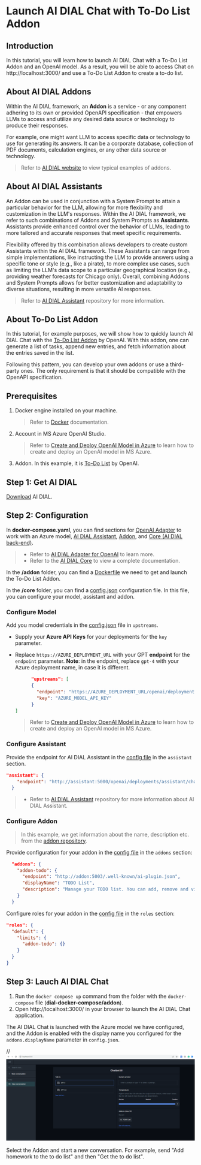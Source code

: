 # Launch AI DIAL Chat with To-Do List Addon

## Introduction

In this tutorial, you will learn how to launch AI DIAL Chat with a To-Do List Addon and an OpenAI model. As a result, you will be able to access Chat on http://localhost:3000/ and use a To-Do List Addon to create a to-do list.

## About AI DIAL Addons

Within the AI DIAL framework, an **Addon** is a service - or any component adhering to its own or provided OpenAPI specification - that empowers LLMs to access and utilize any desired data source or technology to produce their responses.

For example, one might want LLM to access specific data or technology to use for generating its answers. It can be a corporate database, collection of PDF documents, calculation engines, or any other data source or technology. 

> Refer to [AI DIAL website](https://epam-rail.com/extension-framework) to view typical examples of addons.

## About AI DIAL Assistants

An Addon can be used in conjunction with a System Prompt to attain a particular behavior for the LLM, allowing for more flexibility and customization in the LLM's responses. Within the AI DIAL framework, we refer to such combinations of Addons and System Prompts as **Assistants**.
Assistants provide enhanced control over the behavior of LLMs, leading to more tailored and accurate responses that meet specific requirements. 

Flexibility offered by this combination allows developers to create custom Assistants within the AI DIAL framework. These Assistants can range from simple implementations, like instructing the LLM to provide answers using a specific tone or style (e.g., like a pirate), to more complex use cases, such as limiting the LLM's data scope to a particular geographical location (e.g., providing weather forecasts for Chicago only). Overall, combining Addons and System Prompts allows for better customization and adaptability to diverse situations, resulting in more versatile AI responses.

> Refer to [AI DIAL Assistant](https://github.com/epam/ai-dial-assistant) repository for more information. 

## About To-Do List Addon

In this tutorial, for example purposes, we will show how to quickly launch AI DIAL Chat with the [To-Do List Addon](https://github.com/openai/plugins-quickstart/) by OpenAI. With this addon, one can generate a list of tasks, append new entries, and fetch information about the entries saved in the list.

Following this pattern, you can develop your own addons or use a third-party ones. The only requirement is that it should be compatible with the OpenAPI specification. 

## Prerequisites

1. Docker engine installed on your machine.
    > Refer to [Docker](https://docs.docker.com/desktop/) documentation.

2. Account in MS Azure OpenAI Studio.
    > Refer to [Create and Deploy OpenAI Model in Azure](/Deployment/Azure%20Model%20Deployment.md) to learn how to create and deploy an OpenAI model in MS Azure.

3. Addon. In this example, it is [To-Do List](https://github.com/openai/plugins-quickstart/) by OpenAI. 

## Step 1: Get AI DIAL

[Download](https://github.com/epam/ai-dial/tree/main/docs/dial-docker-compose/addon/) AI DIAL.

## Step 2: Configuration

In **docker-compose.yaml**, you can find sections for [OpenAI Adapter](https://github.com/epam/ai-dial/tree/main/docs/dial-docker-compose/addon/docker-compose.yml#L18) to work with an Azure model, [AI DIAL Assistant](https://github.com/epam/ai-dial/tree/main/docs/dial-docker-compose/addon/docker-compose.yml#L22), [Addon](https://github.com/epam/ai-dial/tree/main/docs/dial-docker-compose/addon/docker-compose.yml#L27), and [Core (AI DIAL back-end)](https://github.com/epam/ai-dial/tree/main/docs/dial-docker-compose/addon/docker-compose.yml#L29).

> * Refer to [AI DIAL Adapter for OpenAI](https://github.com/epam/ai-dial-adapter-openai) to learn more.
> * Refer to the [AI DIAL Core](https://github.com/epam/ai-dial-core) to view a complete documentation.

In the **/addon** folder, you can find a [Dockerfile](https://github.com/epam/ai-dial/tree/main/docs/dial-docker-compose/addon/addon/Dockerfile) we need to get and launch the To-Do List Addon. 

In the **/core** folder, you can find a [config.json](https://github.com/epam/ai-dial/tree/main/docs/dial-docker-compose/addon/core/config.json) configuration file. In this file, you can configure your model, assistant and addon.

### Configure Model

Add you model credentials in the [config.json](https://github.com/epam/ai-dial/tree/main/docs/dial-docker-compose/addon/core/config.json#L24) file in `upstreams`.

* Supply your **Azure API Keys** for your deployments for the `key` parameter.
* Replace `https://AZURE_DEPLOYMENT_URL` with your GPT **endpoint** for the `endpoint` parameter. **Note**: in the endpoint, replace `gpt-4` with your Azure deployment name, in case it is different.

  ```json
        "upstreams": [
        {
          "endpoint": "https://AZURE_DEPLOYMENT_URL/openai/deployments/gpt-4/chat/completions",
          "key": "AZURE_MODEL_API_KEY"
        }
  ]
  ```

    > Refer to [Create and Deploy OpenAI Model in Azure](/Deployment/Azure%20Model%20Deployment.md) to learn how to create and deploy an OpenAI model in MS Azure.

### Configure Assistant

Provide the endpoint for AI DIAL Assistant in the [config file](https://github.com/epam/ai-dial/tree/main/docs/dial-docker-compose/addon/core/config.json#L18) in the `assistant` section. 

```json
"assistant": {
    "endpoint": "http://assistant:5000/openai/deployments/assistant/chat/completions"
  }
```

> * Refer to [AI DIAL Assistant](https://github.com/epam/ai-dial-assistant) repository for more information about AI DIAL Assistant. 

### Configure Addon

> In this example, we get information about the name, description etc. from the [addon repository](https://github.com/openai/plugins-quickstart/blob/main/.well-known/ai-plugin.json).

Provide configuration for your addon in the [config file](https://github.com/epam/ai-dial/tree/main/docs/dial-docker-compose/addon/core/config.json#L11) in the `addons` section: 

```json
  "addons": {
    "addon-todo": {
      "endpoint": "http://addon:5003/.well-known/ai-plugin.json",
      "displayName": "TODO List",
      "description": "Manage your TODO list. You can add, remove and view your TODOs."
    }
  }
```

Configure roles for your addon in the [config file](https://github.com/epam/ai-dial/tree/main/docs/dial-docker-compose/addon/core/config.json#L49) in the `roles` section: 

```json
"roles": {
  "default": {
    "limits": {
      "addon-todo": {}
    }
  }
}
```

## Step 3: Lauch AI DIAL Chat

1. Run the `docker compose up` command from the folder with the `docker-compose` file (**dial-docker-compose/addon**).
2. Open http://localhost:3000/ in your browser to launch the AI DIAL Chat application.

The AI DIAL Chat is launched with the Azure model we have configured, and the Addon is enabled with the display name you configured for the `addons.displayName` parameter in `config.json`. 

//![](img/addon.png)

Select the Addon and start a new conversation. For example, send "Add homework to the to do list" and then "Get the to do list".
